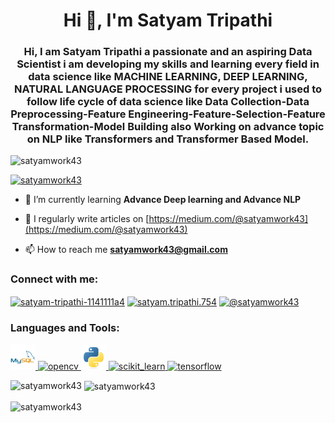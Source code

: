 <h1 align="center">Hi 👋, I'm Satyam Tripathi</h1>
<h3 align="center">Hi, I am Satyam Tripathi a passionate and an aspiring Data Scientist i am developing my skills and learning every field in data science like MACHINE LEARNING, DEEP LEARNING, NATURAL LANGUAGE PROCESSING for every project i used to follow life cycle of data science like Data Collection-Data Preprocessing-Feature Engineering-Feature-Selection-Feature Transformation-Model Building also Working on advance topic on NLP like Transformers and Transformer Based Model.</h3>

<p align="left"> <img src="https://komarev.com/ghpvc/?username=satyamwork43&label=Profile%20views&color=0e75b6&style=flat" alt="satyamwork43" /> </p>

<p align="left"> <a href="https://github.com/ryo-ma/github-profile-trophy"><img src="https://github-profile-trophy.vercel.app/?username=satyamwork43" alt="satyamwork43" /></a> </p>

- 🌱 I’m currently learning **Advance Deep learning and Advance NLP**

- 📝 I regularly write articles on [https://medium.com/@satyamwork43](https://medium.com/@satyamwork43)

- 📫 How to reach me **satyamwork43@gmail.com**

<h3 align="left">Connect with me:</h3>
<p align="left">
<a href="https://linkedin.com/in/satyam-tripathi-1141111a4" target="blank"><img align="center" src="https://raw.githubusercontent.com/rahuldkjain/github-profile-readme-generator/master/src/images/icons/Social/linked-in-alt.svg" alt="satyam-tripathi-1141111a4" height="30" width="40" /></a>
<a href="https://instagram.com/satyam.tripathi.754" target="blank"><img align="center" src="https://raw.githubusercontent.com/rahuldkjain/github-profile-readme-generator/master/src/images/icons/Social/instagram.svg" alt="satyam.tripathi.754" height="30" width="40" /></a>
<a href="https://medium.com/@satyamwork43" target="blank"><img align="center" src="https://raw.githubusercontent.com/rahuldkjain/github-profile-readme-generator/master/src/images/icons/Social/medium.svg" alt="@satyamwork43" height="30" width="40" /></a>
</p>

<h3 align="left">Languages and Tools:</h3>
<p align="left"> <a href="https://www.mysql.com/" target="_blank"> <img src="https://raw.githubusercontent.com/devicons/devicon/master/icons/mysql/mysql-original-wordmark.svg" alt="mysql" width="40" height="40"/> </a> <a href="https://opencv.org/" target="_blank"> <img src="https://www.vectorlogo.zone/logos/opencv/opencv-icon.svg" alt="opencv" width="40" height="40"/> </a> <a href="https://www.python.org" target="_blank"> <img src="https://raw.githubusercontent.com/devicons/devicon/master/icons/python/python-original.svg" alt="python" width="40" height="40"/> </a> <a href="https://scikit-learn.org/" target="_blank"> <img src="https://upload.wikimedia.org/wikipedia/commons/0/05/Scikit_learn_logo_small.svg" alt="scikit_learn" width="40" height="40"/> </a> <a href="https://www.tensorflow.org" target="_blank"> <img src="https://www.vectorlogo.zone/logos/tensorflow/tensorflow-icon.svg" alt="tensorflow" width="40" height="40"/> </a> </p>

<p><img align="left" src="https://github-readme-stats.vercel.app/api/top-langs?username=satyamwork43&show_icons=true&locale=en&layout=compact" alt="satyamwork43" /></p>

<p>&nbsp;<img align="center" src="https://github-readme-stats.vercel.app/api?username=satyamwork43&show_icons=true&locale=en" alt="satyamwork43" /></p>

<p><img align="center" src="https://github-readme-streak-stats.herokuapp.com/?user=satyamwork43&" alt="satyamwork43" /></p>
